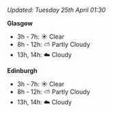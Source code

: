 *Updated: Tuesday 25th April 01:30*

**Glasgow**

* 3h - 7h: :sunny: Clear
* 8h - 12h: :partly_sunny: Partly Cloudy
* 13h, 14h: :cloud: Cloudy

**Edinburgh**

* 3h - 7h: :sunny: Clear
* 8h - 12h: :partly_sunny: Partly Cloudy
* 13h, 14h: :cloud: Cloudy
